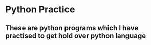 # Python Practice

## These are python programs which I have practised to get hold over python language
